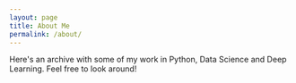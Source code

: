 ```yaml
---
layout: page
title: About Me
permalink: /about/
---
```


<!-- This website is powered by **[fastpages](https://github.com/fastai/fastpages)** [^1]. -->
Here's an archive with some of my work in Python, Data Science and Deep Learning.
Feel free to look around!


<!-- [^1]:a blogging platform that natively supports Jupyter notebooks in addition to other formats. -->
